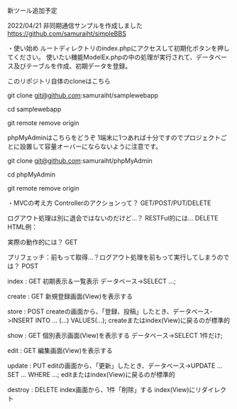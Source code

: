 新ツール追加予定

2022/04/21
非同期通信サンプルを作成しました
https://github.com/samuraiht/simpleBBS

・使い始め
ルートディレクトリのindex.phpにアクセスして初期化ボタンを押してください。
使いたい機能ModelEx.phpの中の処理が実行されて、データベース及びテーブルを作成、初期データを登録。

このリポジトリ自体のcloneはこちら

git clone git@github.com:samuraiht/samplewebapp

cd samplewebapp

git remote remove origin

phpMyAdminはこちらをどうぞ
1端末に1つあれば十分ですのでプロジェクトごとに設置して容量オーバーにならないように注意です。

git clone git@github.com:samuraiht/phpMyAdmin

cd phpMyAdmin

git remote remove origin

・MVCの考え方
Controllerのアクションって？
GET/POST/PUT/DELETE

ログアウト処理は別に退会ではないのだけど…？
RESTFul的には…
DELETE
HTML例：<input type="hidden" name="_method" value="DELETE">

実際の動作的には？
GET

プリフェッチ：前もって取得…？ログアウト処理を前もって実行してしまうのでは？
POST

index : GET
初期表示＆一覧表示 データベース->SELECT …;

create : GET
新規登録画面(View)を表示する

store : POST
createの画面から、「登録、投稿」したとき、データベース->INSERT INTO … (…) VALUES(…);
createまたはindex(View)に戻るのが標準的

show : GET
個別表示画面(View)を表示する データベース->SELECT 1件だけ;

edit : GET
編集画面(View)を表示する

update : PUT
editの画面から、「更新」したとき、データベース->UPDATE … SET … WHERE …;
editまたはindex(View)に戻るのが標準的

destroy : DELETE
index画面から、1件「削除」する
index(View)にリダイレクト
